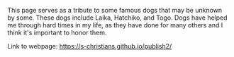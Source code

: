 This page serves as a tribute to some famous dogs that may be unknown by some. These dogs include Laika, Hatchiko, and Togo. Dogs have helped me through hard times in my life, as they have done for many others and I think it's important to honor them.

Link to webpage: https://s-christians.github.io/publish2/